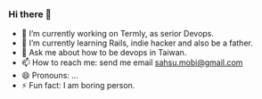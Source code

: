 ### Hi there 👋

- 🔭 I’m currently working on Termly, as serior Devops.
- 🌱 I’m currently learning Rails, indie hacker and also be a father.
- 💬 Ask me about how to be devops in Taiwan.
- 📫 How to reach me: send me email sahsu.mobi@gmail.com
- 😄 Pronouns: ...
- ⚡ Fun fact: I am boring person.

